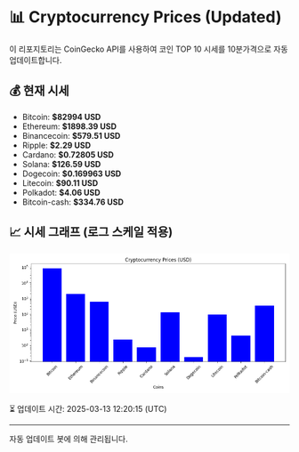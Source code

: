 
# 📊 Cryptocurrency Prices (Updated)

이 리포지토리는 CoinGecko API를 사용하여 코인 TOP 10 시세를 10분가격으로 자동 업데이트합니다.

## 💰 현재 시세
- Bitcoin: **$82994 USD**
- Ethereum: **$1898.39 USD**
- Binancecoin: **$579.51 USD**
- Ripple: **$2.29 USD**
- Cardano: **$0.72805 USD**
- Solana: **$126.59 USD**
- Dogecoin: **$0.169963 USD**
- Litecoin: **$90.11 USD**
- Polkadot: **$4.06 USD**
- Bitcoin-cash: **$334.76 USD**

## 📈 시세 그래프 (로그 스케일 적용)
![Crypto Prices](crypto_prices.png)

⏳ 업데이트 시간: 2025-03-13 12:20:15 (UTC)

---
자동 업데이트 봇에 의해 관리됩니다.
